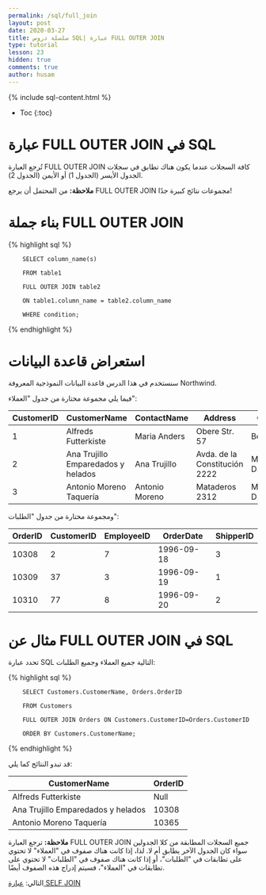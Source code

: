 ```yaml
---
permalink: /sql/full_join
layout: post
date: 2020-03-27
title: سلسلة دروس SQL| عبارة FULL OUTER JOIN
type: tutorial
lesson: 23
hidden: true
comments: true
author: husam
---
```


{% include sql-content.html %}

* Toc
{:toc}

# عبارة FULL OUTER JOIN في SQL

تُرجع العبارة FULL OUTER JOIN كافة السجلات عندما يكون هناك تطابق في سجلات الجدول الأيسر (الجدول 1) أو الأيمن (الجدول 2).

**ملاحظة:** من المحتمل أن يرجع FULL OUTER JOIN مجموعات نتائج كبيرة جدًا!

<amp-img src="/assets/sql_full-join.gif" alt="عبارة full join sql" width="100" height="72"></amp-img>

# بناء جملة FULL OUTER JOIN

{% highlight sql %}

        SELECT column_name(s)

        FROM table1

        FULL OUTER JOIN table2

        ON table1.column_name = table2.column_name

        WHERE condition; 

{% endhighlight %}


# استعراض قاعدة البيانات

سنستخدم في هذا الدرس قاعدة البيانات النموذجية المعروفة Northwind.

فيما يلي مجموعة مختارة من جدول "العملاء":

| CustomerID |	CustomerName |	ContactName |	Address |	City |	PostalCode |	Country |
|---------- | ------------- | ------------ | ---------- | ------ | ---------- | ---------- |
| 1 | Alfreds Futterkiste |	Maria Anders |	Obere Str. 57 | 	Berlin 	| 12209 	| Germany
| 2 |	Ana Trujillo Emparedados y helados | 	Ana Trujillo |	Avda. de la Constitución 2222 |	México D.F. |	05021 |	Mexico |
| 3 |	Antonio Moreno Taquería 	| Antonio Moreno |	Mataderos 2312 |	México D.F. |	05023 |	Mexico |

ومجموعة مختارة من جدول "الطلبات":

| OrderID |	CustomerID | 	EmployeeID |	OrderDate |	ShipperID |
|---------- | --------- | ----------- | ------------- | -------- |
| 10308 |	2 |	7 |	1996-09-18 |	3 |
| 10309 |	37 	| 3 |	1996-09-19 |	1 |
| 10310 |	77 |	8 |	1996-09-20 |	2 |

# مثال عن FULL OUTER JOIN في SQL

تحدد عبارة SQL التالية جميع العملاء وجميع الطلبات:


{% highlight sql %}

        SELECT Customers.CustomerName, Orders.OrderID

        FROM Customers

        FULL OUTER JOIN Orders ON Customers.CustomerID=Orders.CustomerID

        ORDER BY Customers.CustomerName;

{% endhighlight %}

قد تبدو النتائج كما يلي:

| CustomerName |	OrderID |
| ------------- | --------- |
| Alfreds Futterkiste |	Null |
| Ana Trujillo Emparedados y helados |	10308 |
| Antonio Moreno Taquería 	| 10365 |

**ملاحظة:** ترجع العبارة FULL OUTER JOIN جميع السجلات المطابقة من كلا الجدولين سواء كان الجدول الآخر يطابق أم لا. لذا، إذا كانت هناك صفوف في "العملاء" لا تحتوي على تطابقات في "الطلبات"، أو إذا كانت هناك صفوف في "الطلبات" لا تحتوي على تطابقات في "العملاء"، فسيتم إدراج هذه الصفوف أيضًا.

التالي: [عبارة SELF JOIN ](self_join)
